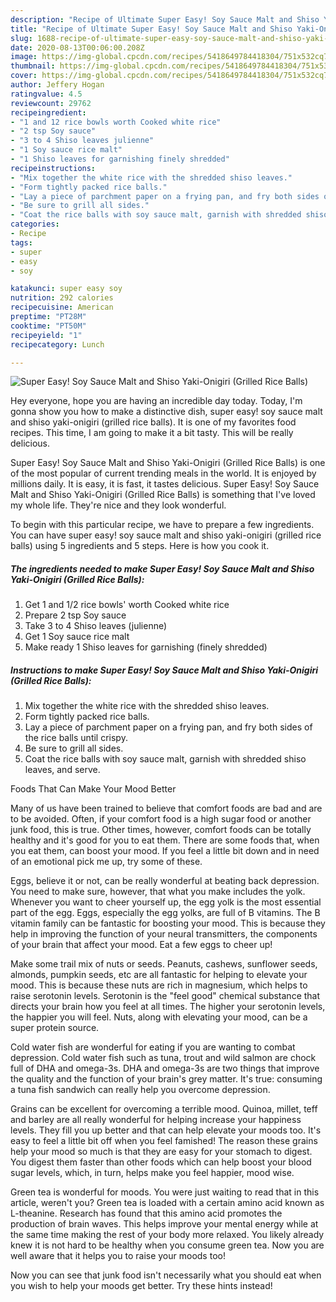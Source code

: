 ```yaml
---
description: "Recipe of Ultimate Super Easy! Soy Sauce Malt and Shiso Yaki-Onigiri (Grilled Rice Balls)"
title: "Recipe of Ultimate Super Easy! Soy Sauce Malt and Shiso Yaki-Onigiri (Grilled Rice Balls)"
slug: 1688-recipe-of-ultimate-super-easy-soy-sauce-malt-and-shiso-yaki-onigiri-grilled-rice-balls
date: 2020-08-13T00:06:00.208Z
image: https://img-global.cpcdn.com/recipes/5418649784418304/751x532cq70/super-easy-soy-sauce-malt-and-shiso-yaki-onigiri-grilled-rice-balls-recipe-main-photo.jpg
thumbnail: https://img-global.cpcdn.com/recipes/5418649784418304/751x532cq70/super-easy-soy-sauce-malt-and-shiso-yaki-onigiri-grilled-rice-balls-recipe-main-photo.jpg
cover: https://img-global.cpcdn.com/recipes/5418649784418304/751x532cq70/super-easy-soy-sauce-malt-and-shiso-yaki-onigiri-grilled-rice-balls-recipe-main-photo.jpg
author: Jeffery Hogan
ratingvalue: 4.5
reviewcount: 29762
recipeingredient:
- "1 and 12 rice bowls worth Cooked white rice"
- "2 tsp Soy sauce"
- "3 to 4 Shiso leaves julienne"
- "1 Soy sauce rice malt"
- "1 Shiso leaves for garnishing finely shredded"
recipeinstructions:
- "Mix together the white rice with the shredded shiso leaves."
- "Form tightly packed rice balls."
- "Lay a piece of parchment paper on a frying pan, and fry both sides of the rice balls until crispy."
- "Be sure to grill all sides."
- "Coat the rice balls with soy sauce malt, garnish with shredded shiso leaves, and serve."
categories:
- Recipe
tags:
- super
- easy
- soy

katakunci: super easy soy 
nutrition: 292 calories
recipecuisine: American
preptime: "PT28M"
cooktime: "PT50M"
recipeyield: "1"
recipecategory: Lunch

---
```



![Super Easy! Soy Sauce Malt and Shiso Yaki-Onigiri (Grilled Rice Balls)](https://img-global.cpcdn.com/recipes/5418649784418304/751x532cq70/super-easy-soy-sauce-malt-and-shiso-yaki-onigiri-grilled-rice-balls-recipe-main-photo.jpg)

Hey everyone, hope you are having an incredible day today. Today, I'm gonna show you how to make a distinctive dish, super easy! soy sauce malt and shiso yaki-onigiri (grilled rice balls). It is one of my favorites food recipes. This time, I am going to make it a bit tasty. This will be really delicious.



Super Easy! Soy Sauce Malt and Shiso Yaki-Onigiri (Grilled Rice Balls) is one of the most popular of current trending meals in the world. It is enjoyed by millions daily. It is easy, it is fast, it tastes delicious. Super Easy! Soy Sauce Malt and Shiso Yaki-Onigiri (Grilled Rice Balls) is something that I've loved my whole life. They're nice and they look wonderful.


To begin with this particular recipe, we have to prepare a few ingredients. You can have super easy! soy sauce malt and shiso yaki-onigiri (grilled rice balls) using 5 ingredients and 5 steps. Here is how you cook it.

<!--inarticleads1-->

##### The ingredients needed to make Super Easy! Soy Sauce Malt and Shiso Yaki-Onigiri (Grilled Rice Balls):

1. Get 1 and 1/2 rice bowls&#39; worth Cooked white rice
1. Prepare 2 tsp Soy sauce
1. Take 3 to 4 Shiso leaves (julienne)
1. Get 1 Soy sauce rice malt
1. Make ready 1 Shiso leaves for garnishing (finely shredded)




<!--inarticleads2-->

##### Instructions to make Super Easy! Soy Sauce Malt and Shiso Yaki-Onigiri (Grilled Rice Balls):

1. Mix together the white rice with the shredded shiso leaves.
1. Form tightly packed rice balls.
1. Lay a piece of parchment paper on a frying pan, and fry both sides of the rice balls until crispy.
1. Be sure to grill all sides.
1. Coat the rice balls with soy sauce malt, garnish with shredded shiso leaves, and serve.




Foods That Can Make Your Mood Better


Many of us have been trained to believe that comfort foods are bad and are to be avoided. Often, if your comfort food is a high sugar food or another junk food, this is true. Other times, however, comfort foods can be totally healthy and it's good for you to eat them. There are some foods that, when you eat them, can boost your mood. If you feel a little bit down and in need of an emotional pick me up, try some of these.

Eggs, believe it or not, can be really wonderful at beating back depression. You need to make sure, however, that what you make includes the yolk. Whenever you want to cheer yourself up, the egg yolk is the most essential part of the egg. Eggs, especially the egg yolks, are full of B vitamins. The B vitamin family can be fantastic for boosting your mood. This is because they help in improving the function of your neural transmitters, the components of your brain that affect your mood. Eat a few eggs to cheer up!

Make some trail mix of nuts or seeds. Peanuts, cashews, sunflower seeds, almonds, pumpkin seeds, etc are all fantastic for helping to elevate your mood. This is because these nuts are rich in magnesium, which helps to raise serotonin levels. Serotonin is the "feel good" chemical substance that directs your brain how you feel at all times. The higher your serotonin levels, the happier you will feel. Nuts, along with elevating your mood, can be a super protein source.

Cold water fish are wonderful for eating if you are wanting to combat depression. Cold water fish such as tuna, trout and wild salmon are chock full of DHA and omega-3s. DHA and omega-3s are two things that improve the quality and the function of your brain's grey matter. It's true: consuming a tuna fish sandwich can really help you overcome depression. 

Grains can be excellent for overcoming a terrible mood. Quinoa, millet, teff and barley are all really wonderful for helping increase your happiness levels. They fill you up better and that can help elevate your moods too. It's easy to feel a little bit off when you feel famished! The reason these grains help your mood so much is that they are easy for your stomach to digest. You digest them faster than other foods which can help boost your blood sugar levels, which, in turn, helps make you feel happier, mood wise.

Green tea is wonderful for moods. You were just waiting to read that in this article, weren't you? Green tea is loaded with a certain amino acid known as L-theanine. Research has found that this amino acid promotes the production of brain waves. This helps improve your mental energy while at the same time making the rest of your body more relaxed. You likely already knew it is not hard to be healthy when you consume green tea. Now you are well aware that it helps you to raise your moods too!

Now you can see that junk food isn't necessarily what you should eat when you wish to help your moods get better. Try  these hints  instead!

